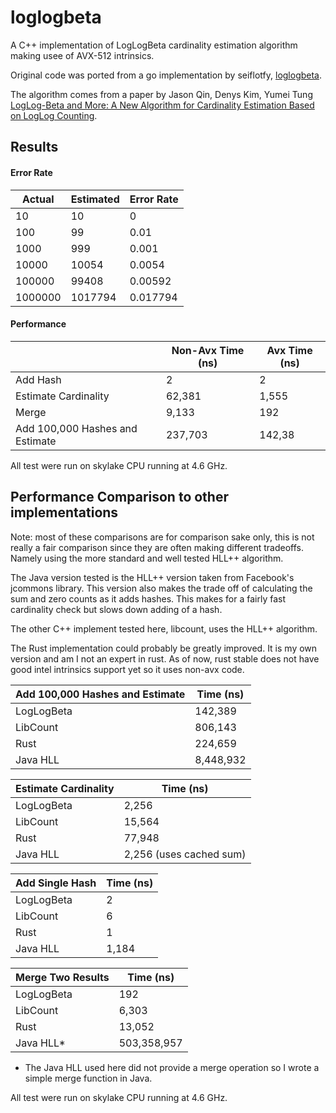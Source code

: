 # loglogbeta

A C++ implementation of LogLogBeta cardinality estimation algorithm making usee of AVX-512 intrinsics.

Original code was ported from a go implementation by seiflotfy, [loglogbeta](https://github.com/seiflotfy/loglogbeta).

The algorithm comes from a paper by Jason Qin, Denys Kim, Yumei Tung [LogLog-Beta and More: A New Algorithm for Cardinality Estimation Based on LogLog Counting](https://arxiv.org/pdf/1612.02284.pdf).

## Results

#### Error Rate

|Actual       | Estimated       | Error Rate |
|-------|-------|----------|
|10     |10     |0         |
|100    |99     |0.01      |
|1000   |999    |0.001     |
|10000  |10054  |0.0054    |
|100000 |99408  |0.00592   |
|1000000|1017794|0.017794  |


#### Performance

|                        | Non-Avx Time (ns) | Avx Time (ns) |
|------------------------|-------------------|---------------|
| Add Hash               |  2                | 2             |
| Estimate Cardinality   |  62,381           | 1,555         |
| Merge                  |  9,133            | 192           |
| Add 100,000 Hashes and Estimate  |  237,703       | 142,38        |

All test were run on skylake CPU running at 4.6 GHz.

## Performance Comparison to other implementations

Note: most of these comparisons are for comparison sake only, this is not really a fair comparison since they are often making different tradeoffs. Namely using the more standard and well tested HLL++ algorithm.

The Java version tested is the HLL++ version taken from Facebook's jcommons library. This version also makes the trade off of calculating the sum and zero counts as it adds hashes. This makes for a fairly fast cardinality check but slows down adding of a hash.

The other C++ implement tested here, libcount, uses the HLL++ algorithm.

The Rust implementation could probably be greatly improved. It is my own version and am I not an expert in rust. As of now, rust stable does not have good intel intrinsics support yet so it uses non-avx code.


| Add 100,000 Hashes and Estimate | Time (ns) |
|------------|-----------|
| LogLogBeta |  142,389  |
| LibCount   |  806,143  |
| Rust      |  224,659  |
| Java HLL   |  8,448,932  |

| Estimate Cardinality | Time (ns) |
|--------------|-----------|
| LogLogBeta   |  2,256    |
| LibCount     |  15,564   |
| Rust        |  77,948   |
| Java HLL     |  2,256 (uses cached sum) |

| Add Single Hash | Time (ns) |
|------------|-----------|
| LogLogBeta |  2         |
| LibCount   |  6         |
| Rust      | 1          |
| Java HLL   |  1,184         |


| Merge Two Results | Time (ns) |
|--------------|-------------|
| LogLogBeta   | 192         |
| LibCount     | 6,303            |
| Rust        | 13,052      |
| Java HLL*   | 503,358,957 |

* The Java HLL used here did not provide a merge operation so I wrote a simple merge function in Java.

All test were run on skylake CPU running at 4.6 GHz.

